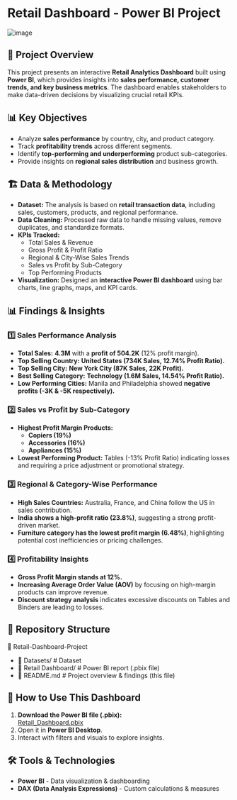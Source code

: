# Retail Dashboard - Power BI Project

![image](https://github.com/user-attachments/assets/df5e674b-ee5d-4a3e-9de5-4e53da9baadb)

## 📌 Project Overview
This project presents an interactive **Retail Analytics Dashboard** built using **Power BI**, which provides insights into **sales performance, customer trends, and key business metrics**. The dashboard enables stakeholders to make data-driven decisions by visualizing crucial retail KPIs.

## 📊 Key Objectives
- Analyze **sales performance** by country, city, and product category.
- Track **profitability trends** across different segments.
- Identify **top-performing and underperforming** product sub-categories.
- Provide insights on **regional sales distribution** and business growth.

## 🏗️ Data & Methodology
- **Dataset:** The analysis is based on **retail transaction data**, including sales, customers, products, and regional performance.
- **Data Cleaning:** Processed raw data to handle missing values, remove duplicates, and standardize formats.
- **KPIs Tracked:**
  - Total Sales & Revenue
  - Gross Profit & Profit Ratio
  - Regional & City-Wise Sales Trends
  - Sales vs Profit by Sub-Category
  - Top Performing Products
- **Visualization:** Designed an **interactive Power BI dashboard** using bar charts, line graphs, maps, and KPI cards.

## 📊 Findings & Insights
### 1️⃣ **Sales Performance Analysis**
- **Total Sales:** **4.3M** with a **profit of 504.2K** (12% profit margin).
- **Top Selling Country:** **United States (734K Sales, 12.74% Profit Ratio).**
- **Top Selling City:** **New York City (87K Sales, 22K Profit).**
- **Best Selling Category:** **Technology (1.6M Sales, 14.54% Profit Ratio).**
- **Low Performing Cities:** Manila and Philadelphia showed **negative profits (-3K & -5K respectively).**

### 2️⃣ **Sales vs Profit by Sub-Category**
- **Highest Profit Margin Products:**
  - **Copiers (19%)**
  - **Accessories (16%)**
  - **Appliances (15%)**
- **Lowest Performing Product:** Tables (-13% Profit Ratio) indicating losses and requiring a price adjustment or promotional strategy.

### 3️⃣ **Regional & Category-Wise Performance**
- **High Sales Countries:** Australia, France, and China follow the US in sales contribution.
- **India shows a high-profit ratio (23.8%)**, suggesting a strong profit-driven market.
- **Furniture category has the lowest profit margin (6.48%)**, highlighting potential cost inefficiencies or pricing challenges.

### 4️⃣ **Profitability Insights**
- **Gross Profit Margin stands at 12%.**
- **Increasing Average Order Value (AOV)** by focusing on high-margin products can improve revenue.
- **Discount strategy analysis** indicates excessive discounts on Tables and Binders are leading to losses.

## 📂 Repository Structure

📂 Retail-Dashboard-Project
- 📂 Datasets/            # Dataset 
- 📂 Retail Dashboard/         # Power BI report (.pbix file) 
- 📜 README.md        # Project overview & findings (this file)


## 🚀 How to Use This Dashboard
1. **Download the Power BI file (.pbix):**  
   [Retail_Dashboard.pbix](https://github.com/yourusername/Retail-Dashboard-Project/blob/main/Retail_Dashboard.pbix)
2. Open it in **Power BI Desktop**.
3. Interact with filters and visuals to explore insights.

## 🛠️ Tools & Technologies
- **Power BI** - Data visualization & dashboarding
- **DAX (Data Analysis Expressions)** - Custom calculations & measures




